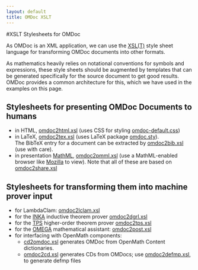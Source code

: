 ```yaml
---
layout: default
title: OMDoc XSLT
---
```


#XSLT Stylesheets for OMDoc

As OMDoc is an XML application, we can use the [XSL(T)](http://www.w3.org/Style/XSL) style sheet language for transforming OMDoc documents into other formats.

As mathematics heavily relies on notational conventions for symbols and expressions, these
style sheets should be augmented by templates that can be generated specifically for the
source document to get good results. OMDoc provides a common architecture for this, which
we have used in the examples on this page.

 
## Stylesheets for presenting OMDoc Documents to humans

* in HTML, [omdoc2html.xsl](https://github.com/OMDoc/OMDoc-1.2/xsl/omdoc2html.xsl) (uses CSS for styling [omdoc-default.css](https://github.com/OMDoc/OMDoc-1.2/lib/omdoc-default.css)) 
* in LaTeX, [omdoc2tex.xsl](https://github.com/OMDoc/OMDoc-1.2/xsl/omdoc2tex.xsl) (uses LaTeX package [omdoc.sty](https://github.com/OMDoc/OMDoc-1.2/lib/omdoc.sty)).  
 The BibTeX entry for a document can be extracted by [omdoc2bib.xsl](https://github.com/OMDoc/OMDoc-1.2/xsl/omdoc2bib.xsl) (use with care). 
* in presentation [MathML](http://www.w3c.org/MATH), [omdoc2pmml.xsl](https://github.com/OMDoc/OMDoc-1.2/xsl/omdoc2pmml.xsl) (use a MathML-enabled browser like [Mozilla](http://www.mozilla.org/projects/mathml) to view). Note that all of these are based on [omdoc2share.xsl](https://github.com/OMDoc/OMDoc-1.2/xsl/omdoc2share.xsl) 

 
## Stylesheets for transforming them into machine prover input

* for LambdaClam: [omdoc2lclam.xsl](https://github.com/OMDoc/OMDoc-1.2/xsl/omdoc2lclam.xsl) 
* for the [INKA](http://github.com/theoremprover-museum/InKa/) inductive theorem prover [omdoc2dgrl.xsl](https://github.com/OMDoc/OMDoc-1.2/xsl/omdoc2dgrl.xsl) 
* for the [TPS](http://gtps.math.cmu.edu/tps.html)  higher-order theorem prover [omdoc2tps.xsl](https://github.com/OMDoc/OMDoc-1.2/xsl/omdoc2tps.xsl) 
* for the [OMEGA](http://github.com/theoremprover-museum/OMEGA) mathematical assistant: [omdoc2post.xsl](https://github.com/OMDoc/OMDoc-1.2/xsl/omdoc2post.xsl) 
* for interfacing with  OpenMath components: 
  * [cd2omdoc.xsl](https://github.com/OMDoc/OMDoc-1.2/xsl/cd2omdoc.xsl) generates OMDoc from  OpenMath Content dictionaries. 
  * [omdoc2cd.xsl](https://github.com/OMDoc/OMDoc-1.2/xsl/omdoc2cd.xsl) generates CDs from OMDocs; use  [omdoc2defmp.xsl](https://github.com/OMDoc/OMDoc-1.2/xsl/omdoc2defmp.xsl), to generate defmp files 
